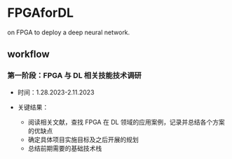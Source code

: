 # FPGAforDL

on FPGA to deploy a deep neural network.

## workflow

### 第一阶段：FPGA 与 DL 相关技能技术调研

- 时间：1.28.2023-2.11.2023

- 关键结果：
  - 阅读相关文献，查找 FPGA 在 DL 领域的应用案例，记录并总结各个方案的优缺点
  - 确定具体项目实施目标及之后开展的规划
  - 总结前期需要的基础技术栈
